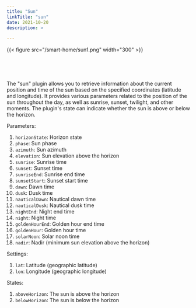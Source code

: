 ```yaml
---
title: "Sun"
linkTitle: "sun"
date: 2021-10-20
description: >
  
---
```


{{< figure src="/smart-home/sun1.png" width="300" >}}

&nbsp;

&nbsp;

The "sun" plugin allows you to retrieve information about the current position and time of the sun based on the
specified coordinates (latitude and longitude). It provides various parameters related to the position of the sun
throughout the day, as well as sunrise, sunset, twilight, and other moments. The plugin's state can indicate whether the
sun is above or below the horizon.

Parameters:

1. `horizonState`: Horizon state
2. `phase`: Sun phase
3. `azimuth`: Sun azimuth
4. `elevation`: Sun elevation above the horizon
5. `sunrise`: Sunrise time
6. `sunset`: Sunset time
7. `sunriseEnd`: Sunrise end time
8. `sunsetStart`: Sunset start time
9. `dawn`: Dawn time
10. `dusk`: Dusk time
11. `nauticalDawn`: Nautical dawn time
12. `nauticalDusk`: Nautical dusk time
13. `nightEnd`: Night end time
14. `night`: Night time
15. `goldenHourEnd`: Golden hour end time
16. `goldenHour`: Golden hour time
17. `solarNoon`: Solar noon time
18. `nadir`: Nadir (minimum sun elevation above the horizon)

Settings:

1. `lat`: Latitude (geographic latitude)
2. `lon`: Longitude (geographic longitude)

States:

1. `aboveHorizon`: The sun is above the horizon
2. `belowHorizon`: The sun is below the horizon
